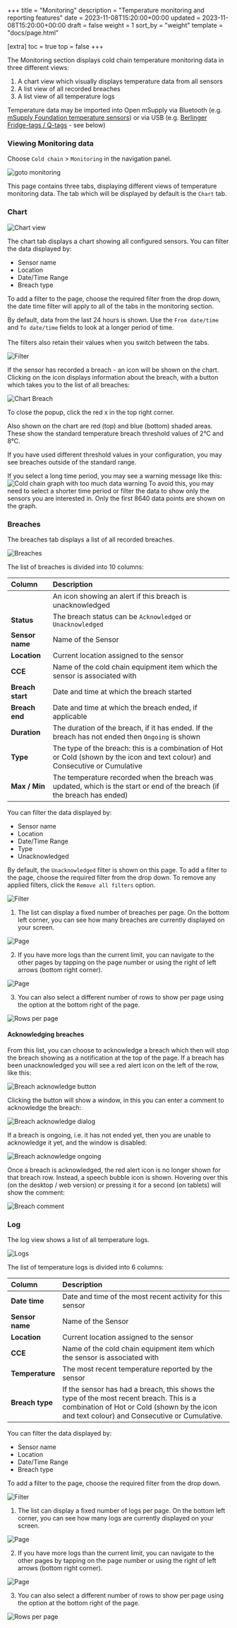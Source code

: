 +++
title = "Monitoring"
description = "Temperature monitoring and reporting features"
date = 2023-11-08T15:20:00+00:00
updated = 2023-11-08T15:20:00+00:00
draft = false
weight = 1
sort_by = "weight"
template = "docs/page.html"

[extra]
toc = true
top = false
+++

The Monitoring section displays cold chain temperature monitoring data in three different views:

1. A chart view which visually displays temperature data from all sensors
2. A list view of all recorded breaches
3. A list view of all temperature logs

<div class="note">
Temperature data may be imported into Open mSupply via Bluetooth (e.g. <a href="https://msupply.foundation/open-msupply/cold-chain/#mSupplySensor" target="_blank">mSupply Foundation temperature sensors</a>) or via USB (e.g. <a href="https://msupply.foundation/open-msupply/cold-chain/#BerlingerSensor" target="_blank">Berlinger Fridge-tags / Q-tags</a> - see below)
</div>


### Viewing Monitoring data

Choose `Cold chain` > `Monitoring` in the navigation panel.

![goto monitoring](/docs/coldchain/images/goto_monitoring.png)

This page contains three tabs, displaying different views of temperature monitoring data. The tab which will be displayed by default is the `Chart` tab.

### Chart

![Chart view](/docs/coldchain/images/chart_view.png)

The chart tab displays a chart showing all configured sensors. You can filter the data displayed by:

- Sensor name
- Location
- Date/Time Range
- Breach type

To add a filter to the page, choose the required filter from the drop down, the date time filter will apply to all of the tabs in the monitoring section.

<div class="note">By default, data from the last 24 hours is shown. Use the <code>From date/time</code> and <code>To date/time</code> fields to look at a longer period of time.
</br></br>
The filters also retain their values when you switch between the tabs.
</div>

![Filter](/docs/coldchain/images/chart_filter.png)

If the sensor has recorded a breach - an icon will be shown on the chart. Clicking on the icon displays information about the breach, with a button which takes you to the list of all breaches:

![Chart Breach](/docs/coldchain/images/chart_breach.png)

To close the popup, click the red x in the top right corner.

Also shown on the chart are red (top) and blue (bottom) shaded areas. These show the standard temperature breach threshold values of 2°C and 8°C.

<div class="note">If you have used different threshold values in your configuration, you may see breaches outside of the standard range.</div>

If you select a long time period, you may see a warning message like this:
![Cold chain graph with too much data warning](/docs/coldchain/images/chart_view_too_much_data.png)
To avoid this, you may need to select a shorter time period or filter the data to show only the sensors you are interested in.
Only the first 8640 data points are shown on the graph.

### Breaches

The breaches tab displays a list of all recorded breaches.

![Breaches](/docs/coldchain/images/breaches_list.png)

The list of breaches is divided into 10 columns:

| Column           | Description                                                                                                                    |
| :--------------- | :----------------------------------------------------------------------------------------------------------------------------- |
|                  | An icon showing an alert if this breach is unacknowledged                                                                      |
| **Status**       | The breach status can be `Acknowledged` or `Unacknowledged`                                                                    |
| **Sensor name**  | Name of the Sensor                                                                                                             |
| **Location**     | Current location assigned to the sensor                                                                                        |
| **CCE**          | Name of the cold chain equipment item which the sensor is associated with                                                      |
| **Breach start** | Date and time at which the breach started                                                                                      |
| **Breach end**   | Date and time at which the breach ended, if applicable                                                                         |
| **Duration**     | The duration of the breach, if it has ended. If the breach has not ended then `Ongoing` is shown                               |
| **Type**         | The type of the breach: this is a combination of Hot or Cold (shown by the icon and text colour) and Consecutive or Cumulative |
| **Max / Min**    | The temperature recorded when the breach was updated, which is the start or end of the breach (if the breach has ended)        |

You can filter the data displayed by:

- Sensor name
- Location
- Date/Time Range
- Type
- Unacknowledged

By default, the `Unacknowledged` filter is shown on this page.
To add a filter to the page, choose the required filter from the drop down. To remove any applied filters, click the `Remove all filters` option.

![Filter](/docs/coldchain/images/breach_filter.png)

1. The list can display a fixed number of breaches per page. On the bottom left corner, you can see how many breaches are currently displayed on your screen.

![Page](/docs/introduction/images/list_showing.png)

2. If you have more logs than the current limit, you can navigate to the other pages by tapping on the page number or using the right of left arrows (bottom right corner).

![Page](/docs/introduction/images/list_pagenumbers.png)

3. You can also select a different number of rows to show per page using the option at the bottom right of the page.

![Rows per page](/docs/introduction/images/rows-per-page-select.png)

#### Acknowledging breaches

From this list, you can choose to acknowledge a breach which then will stop the breach showing as a notification at the top of the page.
If a breach has been unacknowledged you will see a red alert icon on the left of the row, like this:

![Breach acknowledge button](/docs/coldchain/images/breach_acknowledge_button.png)

Clicking the button will show a window, in this you can enter a comment to acknowledge the breach:

![Breach acknowledge dialog](/docs/coldchain/images/breach_acknowledge.png)

If a breach is ongoing, i.e. it has not ended yet, then you are unable to acknowledge it yet, and the window is disabled:

![Breach acknowledge ongoing](/docs/coldchain/images/breach_acknowledge_ongoing.png)

Once a breach is acknowledged, the red alert icon is no longer shown for that breach row. Instead, a speech bubble icon is shown. Hovering over this (on the desktop / web version) or pressing it for a second (on tablets) will show the comment:

![Breach comment](/docs/coldchain/images/breach_comment.png)

### Log

The log view shows a list of all temperature logs.

![Logs](/docs/coldchain/images/log_list.png)

The list of temperature logs is divided into 6 columns:

| Column          | Description                                                                                                                                                                            |
| :-------------- | :------------------------------------------------------------------------------------------------------------------------------------------------------------------------------------- |
| **Date time**   | Date and time of the most recent activity for this sensor                                                                                                                              |
| **Sensor name** | Name of the Sensor                                                                                                                                                                     |
| **Location**    | Current location assigned to the sensor                                                                                                                                                |
| **CCE**         | Name of the cold chain equipment item which the sensor is associated with                                                                                                              |
| **Temperature** | The most recent temperature reported by the sensor                                                                                                                                     |
| **Breach type** | If the sensor has had a breach, this shows the type of the most recent breach. This is a combination of Hot or Cold (shown by the icon and text colour) and Consecutive or Cumulative. |

You can filter the data displayed by:

- Sensor name
- Location
- Date/Time Range
- Breach type

To add a filter to the page, choose the required filter from the drop down.

![Filter](/docs/coldchain/images/log_filter.png)

1. The list can display a fixed number of logs per page. On the bottom left corner, you can see how many logs are currently displayed on your screen.

![Page](/docs/introduction/images/list_showing.png)

2. If you have more logs than the current limit, you can navigate to the other pages by tapping on the page number or using the right of left arrows (bottom right corner).

![Page](/docs/introduction/images/list_pagenumbers.png)

3. You can also select a different number of rows to show per page using the option at the bottom right of the page.

![Rows per page](/docs/introduction/images/rows-per-page-select.png)


